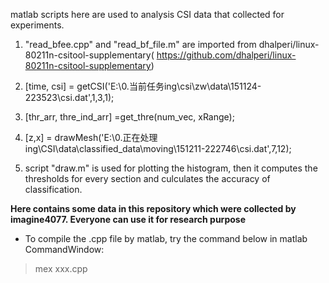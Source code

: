 matlab scripts here are used to analysis CSI data that collected for experiments.

1. "read_bfee.cpp" and "read_bf_file.m" are imported from dhalperi/linux-80211n-csitool-supplementary( https://github.com/dhalperi/linux-80211n-csitool-supplementary)

2. [time, csi] = getCSI('E:\0.当前任务ing\csi\zw\data\151124-223523\csi.dat',1,3,1);

3. [thr_arr, thre_ind_arr] =get_thre(num_vec, xRange);

4. [z,x] = drawMesh('E:\0.正在处理ing\CSI\data\classified_data\moving\151211-222746\csi.dat',7,12);

5. script "draw.m" is used for plotting the histogram, then it computes the thresholds for every section and culculates the accuracy of classification.

**Here contains some data in this repository which were collected by imagine4077. Everyone can use it for research purpose**

+ To compile the .cpp file by matlab, try the command below in matlab CommandWindow:

> mex xxx.cpp
